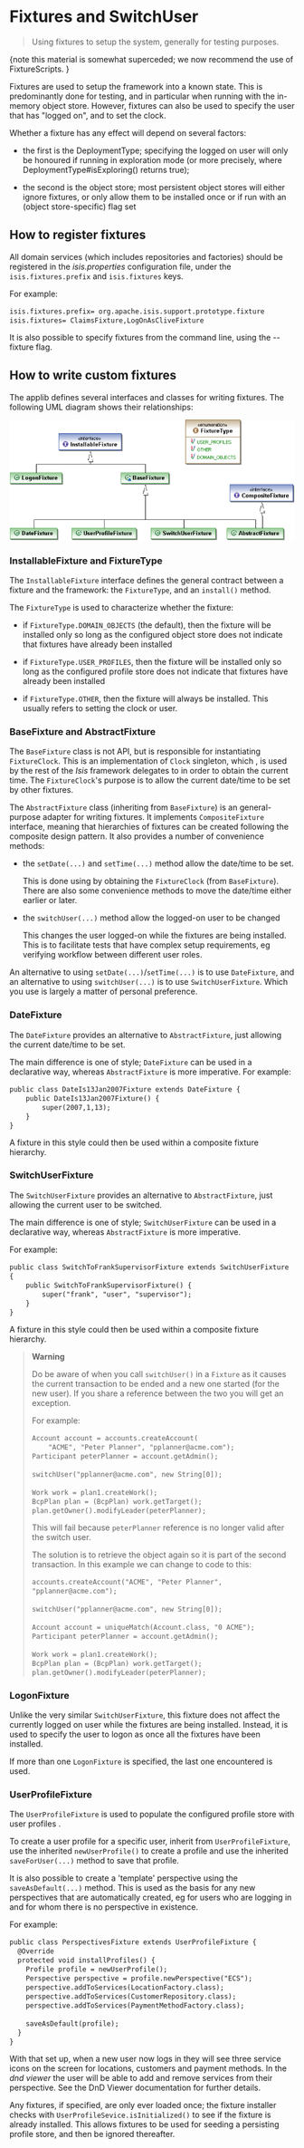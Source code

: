 Fixtures and SwitchUser
=======================

> Using fixtures to setup the system, generally for testing purposes.

{note
this material is somewhat superceded; we now recommend the use of FixtureScripts.
}

Fixtures are used to setup the framework into a known state. This is
predominantly done for testing, and in particular when running with the
in-memory object store. However, fixtures can also be used to specify
the user that has "logged on", and to set the clock.

Whether a fixture has any effect will depend on several factors:

-   the first is the DeploymentType; specifying the logged on user will
    only be honoured if running in exploration mode (or more precisely,
    where DeploymentType\#isExploring() returns true);

-   the second is the object store; most persistent object stores will
    either ignore fixtures, or only allow them to be installed once or
    if run with an (object store-specific) flag set

How to register fixtures
------------------------

All domain services (which includes repositories and factories) should be registered in the *isis.properties* configuration file, under the `isis.fixtures.prefix` and `isis.fixtures` keys.

For example:

    isis.fixtures.prefix= org.apache.isis.support.prototype.fixture
    isis.fixtures= ClaimsFixture,LogOnAsCliveFixture

It is also possible to specify fixtures from the command line, using the
--fixture flag.

How to write custom fixtures
----------------------------

The applib defines several interfaces and classes for writing fixtures.
The following UML diagram shows their relationships:

![](images/Fixtures.png)

### InstallableFixture and FixtureType

The `InstallableFixture` interface defines the general contract between a
fixture and the framework: the `FixtureType`, and an `install()` method.

The `FixtureType` is used to characterize whether the fixture:

-   if `FixtureType.DOMAIN_OBJECTS` (the default), then the fixture will
    be installed only so long as the configured object store does not
    indicate that fixtures have already been installed

-   if `FixtureType.USER_PROFILES`, then the fixture will be installed
    only so long as the configured profile store does not indicate that
    fixtures have already been installed

-   if `FixtureType.OTHER`, then the fixture will always be installed.
    This usually refers to setting the clock or user.

### BaseFixture and AbstractFixture

The `BaseFixture` class is not API, but is responsible for instantiating `FixtureClock`. This is an implementation of `Clock` singleton, which <!--(as
described in ?)-->, is used by the rest of the *Isis* framework delegates
to in order to obtain the current time. The `FixtureClock`'s purpose is to
allow the current date/time to be set by other fixtures.

The `AbstractFixture` class (inheriting from `BaseFixture`) is an
general-purpose adapter for writing fixtures. It implements
`CompositeFixture` interface, meaning that hierarchies of fixtures can be
created following the composite design pattern. It also provides a
number of convenience methods:

-   the `setDate(...)` and `setTime(...)` method allow the date/time to be set.

    This is done using by obtaining the `FixtureClock` (from `BaseFixture`).
    There are also some convenience methods to move the date/time either earlier or later.

-   the `switchUser(...)` method allow the logged-on user to be changed

    This changes the user logged-on while the fixtures are being installed. This is to facilitate tests that have complex setup requirements, eg verifying workflow between different user roles.

An alternative to using `setDate(...)`/`setTime(...)` is to use `DateFixture`, and an alternative to using `switchUser(...)` is to use `SwitchUserFixture`.
Which you use is largely a matter of personal preference.

### DateFixture

The `DateFixture` provides an alternative to `AbstractFixture`, just allowing the current date/time to be set.

The main difference is one of style; `DateFixture` can be used in a declarative way, whereas `AbstractFixture` is more imperative. For example:

    public class DateIs13Jan2007Fixture extends DateFixture {
        public DateIs13Jan2007Fixture() {
            super(2007,1,13);
        }
    }

A fixture in this style could then be used within a composite fixture hierarchy.

### SwitchUserFixture

The `SwitchUserFixture` provides an alternative to `AbstractFixture`, just allowing the current user to be switched.

The main difference is one of style; `SwitchUserFixture` can be used in a declarative way, whereas `AbstractFixture` is more imperative.

For example:

    public class SwitchToFrankSupervisorFixture extends SwitchUserFixture {
        public SwitchToFrankSupervisorFixture() {
            super("frank", "user", "supervisor");
        }
    }

A fixture in this style could then be used within a composite fixture hierarchy.

> **Warning**
>
> Do be aware of when you call `switchUser()` in a `Fixture` 
> as it causes the current transaction to be ended and a 
> new one started (for the new user). If you share a 
> reference between the two you will get an exception.
>
> For example:
>
>     Account account = accounts.createAccount(
>         "ACME", "Peter Planner", "pplanner@acme.com");
>     Participant peterPlanner = account.getAdmin();
>             
>     switchUser("pplanner@acme.com", new String[0]);
>
>     Work work = plan1.createWork();
>     BcpPlan plan = (BcpPlan) work.getTarget();
>     plan.getOwner().modifyLeader(peterPlanner);
>
> This will fail because `peterPlanner` reference is no longer valid after the switch user.
>
> The solution is to retrieve the object again so it is part of the
> second transaction. In this example we can change to code to this:
>
>     accounts.createAccount("ACME", "Peter Planner", "pplanner@acme.com");
>             
>     switchUser("pplanner@acme.com", new String[0]);
>
>     Account account = uniqueMatch(Account.class, "0 ACME");
>     Participant peterPlanner = account.getAdmin();
>
>     Work work = plan1.createWork();
>     BcpPlan plan = (BcpPlan) work.getTarget();
>     plan.getOwner().modifyLeader(peterPlanner);

### LogonFixture

Unlike the very similar `SwitchUserFixture`, this fixture does not affect the currently logged on user while the fixtures are being installed.
Instead, it is used to specify the user to logon as once all the fixtures have been installed.

If more than one `LogonFixture` is specified, the last one encountered is used.

### UserProfileFixture

The `UserProfileFixture` is used to populate the configured profile store <!--[^1]--> with user profiles <!--(the concept of which is described in ?)-->.

To create a user profile for a specific user, inherit from
`UserProfileFixture`, use the inherited `newUserProfile()` to create a profile and use the inherited `saveForUser(...)` method to save that profile.

It is also possible to create a 'template' perspective using the `saveAsDefault(...)` method. This is used as the basis for any new perspectives that are automatically created, eg for users who are logging in and for whom there is no perspective in existence.

For example:

    public class PerspectivesFixture extends UserProfileFixture {
      @Override
      protected void installProfiles() {
        Profile profile = newUserProfile();
        Perspective perspective = profile.newPerspective("ECS");
        perspective.addToServices(LocationFactory.class);
        perspective.addToServices(CustomerRepository.class);
        perspective.addToServices(PaymentMethodFactory.class);
            
        saveAsDefault(profile);
      }
    }

With that set up, when a new user now logs in they will see three service icons on the screen for locations, customers and payment methods. In the *dnd viewer* the user will be able to add and remove services from their perspective. See the DnD Viewer documentation for further details.

Any fixtures, if specified, are only ever loaded once; the fixture installer checks with `UserProfileSevice.isInitialized()` to see if the fixture is already installed. This allows fixtures to be used for seeding a persisting profile store, and then be ignored thereafter.

